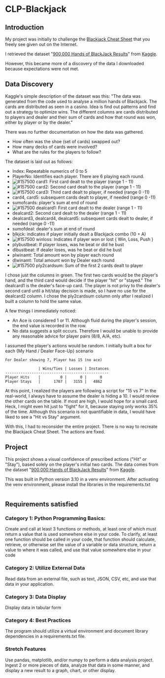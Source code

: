 # CLP-Blackjack

## Introduction

My project was initially to challenge the [Blackjack Cheat Sheet](https://th.bing.com/th/id/R.939215ae5b7b73e78a613e8d7d8f8855?rik=9V0Yf%2b33050XtQ&pid=ImgRaw&r=0) that you freely see given out on the Internet.


I retrieved the dataset "[900,000 Hands of BlackJack Results](https://www.kaggle.com/mojocolors/900000-hands-of-blackjack-results)" from [Kaggle](https://www.kaggle.com).

However, this became more of a discovery of the data I downloaded because expectations were not met.

## Data Discovery

Kaggle's simple description of the dataset was this:
"The data was generated from the code used to analyse a million hands of Blackjack. The cards are distributed as seen in a casino. Idea is find out patterns and find out a strategy to optimize wins. The different columns are cards distributed to players and dealer and their sum of cards and how that round was won, either by player or by the dealer."

There was no further documentation on how the data was gathered.
- How often was the shoe (set of cards) swapped out?
- How many decks of cards were involved?
- What are the rules for the players to follow?

The dataset is laid out as follows:
- Index: Repeatable numerics of 0 to 5
- PlayerNo: Identifies each player. There are 6 playing each round.
- ![#157500](https://via.placeholder.com/10.png/0f0/fff) card1: First card dealt to the player (range 1 - 11)
- ![#157500](https://via.placeholder.com/10.png/0f0/fff) card2: Second card dealt to the player (range 1 - 11)
- ![#157500](https://via.placeholder.com/10.png/0f0/fff) card3: Third card dealt to player, if needed (range 0 -11)
- card4, card5: subsequent cards dealt to player, if needed (range 0 -11)
- sumofcards: player's sum at end of round
- ![#157500](https://via.placeholder.com/10.png/0f0/fff) dealcard1: First card dealt to the dealer (range 1 - 11)
- dealcard2: Second card dealt to the dealer (range 1 - 11)
- dealcard3, dealcard4, dealcard5: subsequent cards dealt to dealer, if needed (range 0 -11)
- sumofdeal: dealer's sum at end of round
- blkjck: indicates if player initially dealt a Blackjack combo (10 + A)
- ![#157500](https://via.placeholder.com/10.png/0f0/fff) winloss: Indicates if player won or lost { Win, Loss, Push }
- plybustbeat: If player loses, was he beat or did he bust
- dlbustbeat: If dealer loses, was he beat or did he bust
- plwinamt: Total amount won by player each round
- dlwinamt: Total amount won by Dealer each round
- ![#157500](https://via.placeholder.com/10.png/0f0/fff) ply2cardsum: Sum of the first 2 cards dealt to player

I chose just the columns in green.
The first two cards would be the player's hand, and the third card would decide if the player "hit" or "stayed."
The dealcard1 is the dealer's face-up card. The player is not privy to the dealer's second card until a hit/stay decision is made, so I have no use for the dealcard2 column.
I chose the ply2cardsum column only after I realized I built a column to hold the same value.

A few things I immediately noticed:
- An Ace is considered 1 or 11. Although fluid during the player's session, the end value is recorded in the row.
- No data suggests a split occurs. Therefore I would be unable to provide any reasonable advice for player pairs (8/8, A/A, etc).

I assumed the player's actions would be random. I initially built a box for each {My Hand / Dealer Face-Up} scenario
```
For Dealer showing 7, Player has 15 (no ace)

               | Wins/Ties | Losses | Instances
-----------------------------------------------
Player Hits    |         0 |      0 |      0
Player Stays   |      1707 |   3155 |   4862        
```
At this point, I realized the players are following a script for "15 vs 7"
In the real-world, I always have to assume the dealer is hiding a 10.
I would review the other cards on the table. If most are high, I would hope for a small card.
Heck, I might even hit just to "fight" for it, because staying only works 35% of the time.
Although this scenario is not quantifiable in data, I would have liked to see a "Hit vs Stay" argument.

With this, I had to reconsider the entire project. 
There is no way to recreate the Blackjack Cheat Sheet. The actions are fixed.

## Project
This project shows a visual confidence of prescribed actions ("Hit" or "Stay"), based solely on the player's initial two cards.
The data comes from the dataset "[900,000 Hands of BlackJack Results](https://www.kaggle.com/mojocolors/900000-hands-of-blackjack-results)" from [Kaggle](https://www.kaggle.com).

This was built in Python version 3.10 in a venv environment.
After activating the venv environment, please install the libraries in the requirements.txt
```pip install -r requirements.txt
```

## Requirements satisfied

### Category 1: Python Programming Basics:
Create and call at least 3 functions or methods, at least one of which must return a value that is used somewhere else in your code. To clarify, at least one function should be called in your code, that function should calculate, retrieve, or otherwise set the value of a variable or data structure, return a value to where it was called, and use that value somewhere else in your code

### Category 2: Utilize External Data
Read data from an external file, such as text, JSON, CSV, etc, and use that data in your application.

### Category 3: Data Display
Display data in tabular form

### Category 4: Best Practices
The program should utilize a virtual environment and document library dependencies in a requirements.txt file.

### Stretch Features
Use pandas, matplotlib, and/or numpy to perform a data analysis project. Ingest 2 or more pieces of data, analyze that data in some manner, and display a new result to a graph, chart, or other display.
